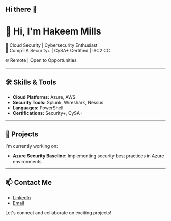 ## Hi there 👋
# 👋 Hi, I'm Hakeem Mills

🔐 Cloud Security | Cybersecurity Enthusiast  
📜 CompTIA Security+ | CySA+ Certified | ISC2 CC

🌐 Remote | Open to Opportunities

---

## 🛠️ Skills & Tools

- **Cloud Platforms:** Azure, AWS
- **Security Tools:** Splunk, Wireshark, Nessus
- **Languages:** PowerShell
- **Certifications:** Security+, CySA+

---

## 📂 Projects

I'm currently working on:

- **Azure Security Baseline:** Implementing security best practices in Azure environments.

---

## 📫 Contact Me

- [LinkedIn](https://www.linkedin.com/in/hakeem-mills/)
- [Email](Mills.t.hakeem@gmail.com)

Let's connect and collaborate on exciting projects!
